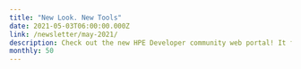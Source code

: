 ```yaml
---
title: "New Look. New Tools"
date: 2021-05-03T06:00:00.000Z
link: /newsletter/may-2021/
description: Check out the new HPE Developer community web portal! It features a fresh look and feel, and has all the resources you need to design and build software experiences that harness the most value from your data.
monthly: 50
---
```

            